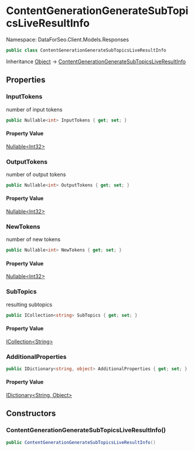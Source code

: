 # ContentGenerationGenerateSubTopicsLiveResultInfo

Namespace: DataForSeo.Client.Models.Responses

```csharp
public class ContentGenerationGenerateSubTopicsLiveResultInfo
```

Inheritance [Object](https://docs.microsoft.com/en-us/dotnet/api/system.object) → [ContentGenerationGenerateSubTopicsLiveResultInfo](./dataforseo.client.models.responses.contentgenerationgeneratesubtopicsliveresultinfo.md)

## Properties

### **InputTokens**

number of input tokens

```csharp
public Nullable<int> InputTokens { get; set; }
```

#### Property Value

[Nullable&lt;Int32&gt;](https://docs.microsoft.com/en-us/dotnet/api/system.nullable-1)<br>

### **OutputTokens**

number of output tokens

```csharp
public Nullable<int> OutputTokens { get; set; }
```

#### Property Value

[Nullable&lt;Int32&gt;](https://docs.microsoft.com/en-us/dotnet/api/system.nullable-1)<br>

### **NewTokens**

number of new tokens

```csharp
public Nullable<int> NewTokens { get; set; }
```

#### Property Value

[Nullable&lt;Int32&gt;](https://docs.microsoft.com/en-us/dotnet/api/system.nullable-1)<br>

### **SubTopics**

resulting subtopics

```csharp
public ICollection<string> SubTopics { get; set; }
```

#### Property Value

[ICollection&lt;String&gt;](https://docs.microsoft.com/en-us/dotnet/api/system.collections.generic.icollection-1)<br>

### **AdditionalProperties**

```csharp
public IDictionary<string, object> AdditionalProperties { get; set; }
```

#### Property Value

[IDictionary&lt;String, Object&gt;](https://docs.microsoft.com/en-us/dotnet/api/system.collections.generic.idictionary-2)<br>

## Constructors

### **ContentGenerationGenerateSubTopicsLiveResultInfo()**

```csharp
public ContentGenerationGenerateSubTopicsLiveResultInfo()
```
